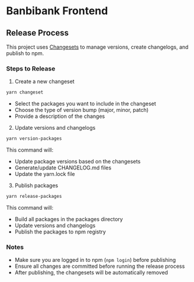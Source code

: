 # Banbibank Frontend

## Release Process

This project uses [Changesets](https://github.com/changesets/changesets) to manage versions, create changelogs, and publish to npm.

### Steps to Release

1. Create a new changeset

```bash
yarn changeset
```

- Select the packages you want to include in the changeset
- Choose the type of version bump (major, minor, patch)
- Provide a description of the changes

2. Update versions and changelogs

```bash
yarn version-packages
```

This command will:
- Update package versions based on the changesets
- Generate/update CHANGELOG.md files
- Update the yarn.lock file

3. Publish packages

```bash
yarn release-packages
```

This command will:
- Build all packages in the packages directory
- Update versions and changelogs
- Publish the packages to npm registry

### Notes
- Make sure you are logged in to npm (`npm login`) before publishing
- Ensure all changes are committed before running the release process
- After publishing, the changesets will be automatically removed

